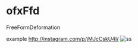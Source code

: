ofxFfd
======

FreeFormDeformation

example <http://instagram.com/p/jMJcCskU4I/>
![ss](http://distilleryimage7.ak.instagram.com/eed449d67de111e3a520120777343a73_8.jpg)
